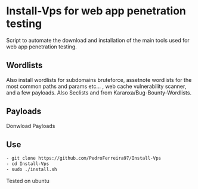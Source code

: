 # Install-Vps for web app penetration testing


Script to automate the download and installation of the main tools used for web app penetration testing.

## Wordlists 

Also install wordlists for subdomains bruteforce, assetnote wordlists for the most common paths and params etc... , web cache vulnerability scanner, and a few payloads. 
Also Seclists and from Karanxa/Bug-Bounty-Wordlists.

## Payloads

Donwload Payloads 

## Use

```bash
- git clone https://github.com/PedroFerreira97/Install-Vps
- cd Install-Vps
- sudo ./install.sh
```
Tested on ubuntu
